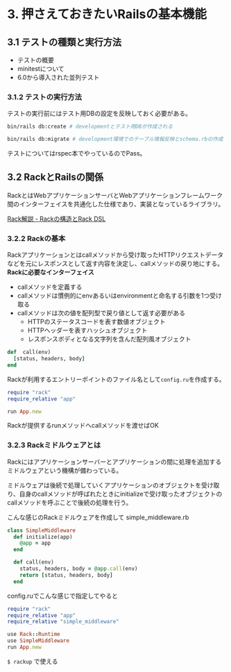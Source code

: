 # 3. 押さえておきたいRailsの基本機能
## 3.1 テストの種類と実行方法
- テストの概要
- minitestについて
- 6.0から導入された並列テスト

### 3.1.2 テストの実行方法
テストの実行前にはテスト用DBの設定を反映しておく必要がある。
```sh
bin/rails db:create # developmentとテスト用DBが作成される

bin/rails db:migrate # development環境でのテーブル情報反映とschema.rbの作成
```

テストについてはrspec本でやっているのでPass。

## 3.2 RackとRailsの関係
RackとはWebアプリケーションサーバとWebアプリケーションフレームワーク間のインターフェイスを共通化した仕様であり、実装となっているライブラリ。

[Rack解説 - Rackの構造とRack DSL](https://qiita.com/higuma/items/838f4f58bc4a0645950a)

### 3.2.2 Rackの基本
Rackアプリケーションとはcallメソッドから受け取ったHTTPリクエストデータなどを元にレスポンスとして返す内容を決定し、callメソッドの戻り地にする。
**Rackに必要なインターフェイス**
- callメソッドを定義する
- callメソッドは慣例的にenvあるいはenvironmentと命名する引数を1つ受け取る
- callメソッドは次の値を配列型で戻り値として返す必要がある
  - HTTPのステータスコードを表す数値オブジェクト
  - HTTPヘッダーを表すハッシュオブジェクト
  - レスポンスボディとなる文字列を含んだ配列風オブジェクト

```ruby
def  call(env)
  [status, headers, body]
end
```
Rackが利用するエントリーポイントのファイル名として`config.ru`を作成する。

```ruby
require "rack"
require_relative "app"

run App.new
```
Rackが提供するrunメソッドへcallメソッドを渡せばOK

### 3.2.3 Rackミドルウェアとは
Rackにはアプリケーションサーバーとアプリケーションの間に処理を追加するミドルウェアという機構が備わっている。

ミドルウェアは後続で処理していくアプリケーションのオブジェクトを受け取り、自身のcallメソッドが呼ばれたときにinitializeで受け取ったオブジェクトのcallメソッドを呼ぶことで後続の処理を行う。

こんな感じのRackミドルウェアを作成して
simple_middleware.rb
```rb
class SimpleMiddleware
  def initialize(app)
    @app = app
  end

  def call(env)
    status, headers, body = @app.call(env)
    return [status, headers, body]
  end
```

config.ruでこんな感じで指定してやると
```ruby
require "rack"
require_relative "app"
require_relative "simple_middleware"

use Rack::Runtime
use SimpleMiddleware
run App.new
```

`$ rackup` で使える

